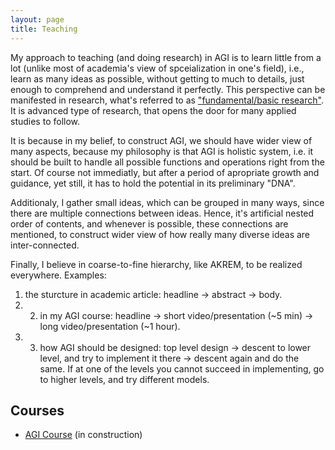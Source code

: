 ```yaml
---
layout: page
title: Teaching
---
```


My approach to teaching (and doing research) in AGI is to learn little from a lot (unlike most of academia's view of spceialization in one's field), i.e., learn as many ideas as possible, without getting to much to details, just enough to comprehend and understand it perfectly. This perspective can be manifested in research, what's referred to as ["fundamental/basic research"](https://bigthink.com/13-8/basic-research-most-advanced/). It is advanced type of research, that opens the door for many applied studies to follow.

It is because in my belief, to construct AGI, we should have wider view of many aspects, because my philosophy is that AGI is holistic system, i.e. it should be built to handle all possible functions and operations right from the start. Of course not immediatly, but after a period of apropriate growth and guidance, yet still, it has to hold the potential in its preliminary "DNA".

Additionaly, I gather small ideas, which can be grouped in many ways, since there are multiple connections between ideas. Hence, it's artificial nested order of contents, and whenever is possible, these connections are mentioned, to construct wider view of how really many diverse ideas are inter-connected.

Finally, I believe in coarse-to-fine hierarchy, like AKREM, to be realized everywhere. Examples: 
1) the sturcture in academic article: headline -> abstract -> body. 
2) 2) in my AGI course: headline -> short video/presentation (~5 min) -> long video/presentation (~1 hour). 
3) 3) how AGI should be designed: top level design -> descent to lower level, and try to implement it there -> descent again and do the same. If at one of the levels you cannot succeed in implementing, go to higher levels, and try different models.

## Courses

- [AGI Course](https://shimon-K.github.io/AGI-Course/) (in construction)
